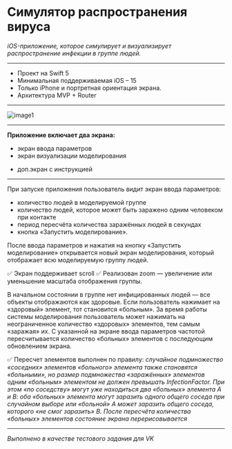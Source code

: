 # Симулятор распространения вируса

*iOS-приложение, которое симулирует и визуализирует распространение инфекции в группе людей.*

---
* Проект на Swift 5
* Минимальная поддерживаемая iOS – 15
* Только iPhone и портретная ориентация экрана.
* Архитектура MVP + Router

---
![image1](https://github.com/liilkaz/VirusSimulator/assets/86955276/21ff24b4-edf6-4cb8-956e-53b685a3036a)

---

**Приложение включает два экрана:**

* экран ввода параметров
* экран визуализации моделирования

+ доп.экран с инструкцией

---
При запуске приложения пользователь видит экран ввода параметров:
* количество людей в моделируемой группе
* количество людей, которое может быть заражено одним человеком при контакте
* период пересчёта количества заражённых людей в секундах
* кнопка «Запустить моделирование».

После ввода параметров и нажатия на кнопку «Запустить моделирование» открывается новый экран моделирования, который отображает всю моделируемую группу людей. 

✅ Экран поддерживает scroll
✅ Реализован zoom — увеличение или уменьшение масштаба отображения группы.

В начальном состоянии в группе нет инфицированных людей — все объекты отображаются как здоровые.
Если пользователь нажимает на «здоровый» элемент, тот становится «больным». 
За время работы системы моделирования пользователь может нажимать на неограниченное количество «здоровых» элементов, тем самым «заражая» их.
С указанной на экране ввода параметров частотой пересчитывается количество «больных» элементов с последующим обновлением экрана.

✅ Пересчет элементов выполнен по правилу: *случайное подмножество «соседних» элементов «больного» элемента также становятся «больными», но размер подмножества «заражённых» элементов одним «больным» элементом не должен превышать InfectionFactor. При этом «по соседству» могут уже находиться два «больных» элемента А и В: оба «больных» элемента могут заразить одного общего соседа при случайном выборе или «больной» А может заразить общего соседа, которого «не смог заразить» В. После пересчёта количества «больных» элементов состояние экрана перерисовывается*

---
*Выполнено в качестве тестового задания для VK*
